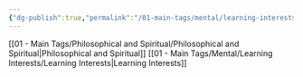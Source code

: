 ```yaml
---
{"dg-publish":true,"permalink":"/01-main-tags/mental/learning-interests/ipo-grind/ipo-philosophy/"}
---
```


[[01 - Main Tags/Philosophical and Spiritual/Philosophical and Spiritual\|Philosophical and Spiritual]]
[[01 - Main Tags/Mental/Learning Interests/Learning Interests\|Learning Interests]]


